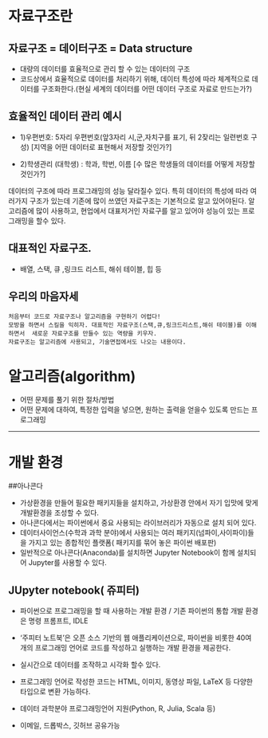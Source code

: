 # 자료구조란

## 자료구조 = 데이터구조 = Data structure
- 대량의 데이터를 효율적으로 관리 할 수 있는 데이터의 구조
- 코드상에서 효율적으로 데이터를 처리하기 위해, 데이터 특성에 따라 체계적으로 데이터를 구조화한다.(현실 세계의 데이터를 어떤 데이터 구조로 자료로 만드는가?)


## 효율적인 데이터 관리 예시
- 1)우편번호: 5자리 우편번호(앞3자리 시,군,자치구를 표기, 뒤 2잦리는 일련번호 구성)
       [지역을 어떤 데이터로  표현해서 저장할 것인가?]

- 2)학생관리 (대학생) : 학과, 학번, 이름
      [수 많은 학생들의 데이터를 어떻게 저장할 것인가?] 

데이터의 구조에 따라 프로그래밍의 성능 달라질수 있다. 특히 데이터의 특성에 따라 여러가지 구조가 있는데 기존에 많이 쓰였던 자료구조는 기본적으로 알고 있어야된다. 알고리즘에 많이 사용하고, 현업에서 대표저거인 자료구를 알고 있어야 성능이 있는 프로그래밍을 할수 있다.

## 대표적인 자료구조.
- 배열, 스택, 큐 ,링크드 리스트, 해쉬 테이블, 힙 등


## 우리의 마음자세
```
처음부터 코드로 자료구조나 알고리즘을 구현하기 어렵다!
모방을 하면서 스킬을 익히자. 대표적인 자료구조(스택,큐,링크드리스트,해쉬 테이블)를 이해하면서  새로운 자료구조를 만들수 있는 역량을 키우자.
자료구조는 알고리즘에 사용되고, 기술면접에서도 나오는 내용이다.
```





# 알고리즘(algorithm)
- 어떤 문제를 풀기 위한 절차/방법
- 어떤 문제에 대하여, 특정한 입력을 넣으면, 원하는 출력을 얻을수 있도록 만드는 프로그래밍

---


# 개발 환경

##아나콘다 
 - 가상환경을 만들어 필요한 패키지들을 설치하고, 가상환경 안에서 자기 입맛에 맞게 개발환경을 조성할 수 있다.
 - 아나콘다에서는 파이썬에서 중요 사용되는 라이브러리가 자동으로 설치 되어 있다.
 - 데이터사이언스(수학과 과학 분야)에서 사용되는 여러 패키지(넘파이,사이파이)들을 가지고 있는 종합적인 플랫폼( 패키지를 묶어 놓은 파이썬 배포판)
 - 일반적으로 아나콘다(Anaconda)를 설치하면 Jupyter Notebook이 함께 설치되어 Jupyter를 사용할 수 있다.
 

## JUpyter notebook( 쥬피터)

- 파이썬으로 프로그래밍을 할 때 사용하는 개발 환경 / 기존 파이썬의 통합 개발 환경은 명령 프롬프트, IDLE

- ‘주피터 노트북’은 오픈 소스 기반의 웹 애플리케이션으로, 파이썬을 비롯한 40여 개의 프로그래밍 언어로 코드를 작성하고 실행하는 개발 환경을 제공한다.

- 실시간으로 데이터를 조작하고 시각화 할수 있다.

- 프로그래밍 언어로 작성한 코드는 HTML, 이미지, 동영상 파일, LaTeX 등 다양한 타입으로 변환 가능하다.

- 데이터 과학분야 프로그래밍언어 지원(Python, R, Julia, Scala 등)

- 이메일, 드롭박스, 깃허브 공유가능



